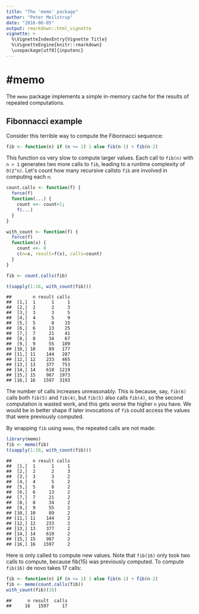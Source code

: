 ```yaml
---
title: "The 'memo' package"
author: "Peter Meilstrup"
date: "2016-06-05"
output: rmarkdown::html_vignette
vignette: >
  %\VignetteIndexEntry{Vignette Title}
  %\VignetteEngine{knitr::rmarkdown}
  \usepackage[utf8]{inputenc}
---
```

#memo
======

The `memo` package implements a simple in-memory cache for the results
of repeated computations.

## Fibonnacci example

Consider this terrible way to compute the Fibonnacci sequence:


```r
fib <- function(n) if (n <= 1) 1 else fib(n-1) + fib(n-2)
```

This function os very slow to compute larger values. Each call to `fib(n)` with
`n > 1` generates two more calls to `fib`, leading to a runtime complexity of
`O(2^n)`. Let's count how many recursive callsto `fib` are involved in computing
each `n`:


```r
count.calls <- function(f) {
  force(f)
  function(...) {
    count <<- count+1;
    f(...)
  }
}

with_count <- function(f) {
  force(f)
  function(x) {
    count <<- 0
    c(n=x, result=f(x), calls=count)
  }
}

fib <- count.calls(fib)

t(sapply(1:16, with_count(fib)))
```

```
##        n result calls
##  [1,]  1      1     1
##  [2,]  2      2     3
##  [3,]  3      3     5
##  [4,]  4      5     9
##  [5,]  5      8    15
##  [6,]  6     13    25
##  [7,]  7     21    41
##  [8,]  8     34    67
##  [9,]  9     55   109
## [10,] 10     89   177
## [11,] 11    144   287
## [12,] 12    233   465
## [13,] 13    377   753
## [14,] 14    610  1219
## [15,] 15    987  1973
## [16,] 16   1597  3193
```

The number of calls increases unreasonably. This is because, say, `fib(6)` calls
both `fib(5)` and `fib(4)`, but `fib(5)` also calls `fib(4)`, so the second
computation is wasted work, and this gets worse the higher `n` you have. We
would be in better shape if later invocations of `fib` could access the values
that were previously computed.

By wrapping `fib` using `memo`, the repeated calls are not made:


```r
library(memo)
fib <- memo(fib)
t(sapply(1:16, with_count(fib)))
```

```
##        n result calls
##  [1,]  1      1     1
##  [2,]  2      2     3
##  [3,]  3      3     2
##  [4,]  4      5     2
##  [5,]  5      8     2
##  [6,]  6     13     2
##  [7,]  7     21     2
##  [8,]  8     34     2
##  [9,]  9     55     2
## [10,] 10     89     2
## [11,] 11    144     2
## [12,] 12    233     2
## [13,] 13    377     2
## [14,] 14    610     2
## [15,] 15    987     2
## [16,] 16   1597     2
```

Here is only called to compute new values. Note that `fib(16)` only took two
calls to compute, because fib(15) was previously computed. To compute `fib(16)`
de novo takes 17 calls:


```r
fib <- function(n) if (n <= 1) 1 else fib(n-1) + fib(n-2)
fib <- memo(count.calls(fib))
with_count(fib)(16)
```

```
##      n result  calls 
##     16   1597     17
```
 
